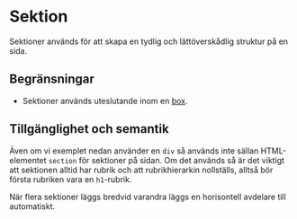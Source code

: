 # Sektion

Sektioner används för att skapa en tydlig och lättöverskådlig struktur på en sida.

## Begränsningar

- Sektioner används uteslutande inom en [box](/styleguide/components/detail/box).

## Tillgänglighet och semantik

Även om vi exemplet nedan använder en `div` så används inte sällan HTML-elementet `section` för sektioner på sidan. Om det används så är det viktigt att sektionen alltid har rubrik och att rubrikhierarkin nollställs, alltså bör första rubriken vara en `h1`-rubrik.

När flera sektioner läggs bredvid varandra läggs en horisontell avdelare till automatiskt.

